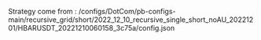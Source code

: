 Strategy come from : /configs/DotCom/pb-configs-main/recursive_grid/short/2022_12_10_recursive_single_short_noAU_20221201/HBARUSDT_20221210060158_3c75a/config.json